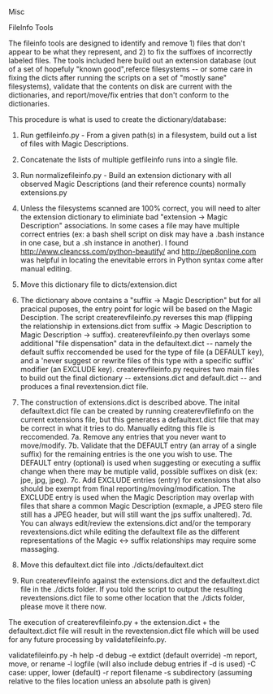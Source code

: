 Misc

FileInfo Tools

The fileinfo tools are designed to identify and remove 1) files that don't appear to be what they represent, and 2) to fix the suffixes of incorrectly labeled files. The tools included here build out an extension database (out of a set of hopefuly "known good",referce filesystems -- or some care in fixing the dicts after running the scripts on a set of "mostly sane" filesystems),  validate that the contents on disk are current with the dictionaries, and report/move/fix entries that don't conform to the dictionaries.


This procedure is what is used to create the dictionary/database:

1. Run getfileinfo.py - From a given path(s) in a filesystem, build out a list of files with Magic Descriptions.

2. Concatenate the lists of multiple getfileinfo runs into a single file.

3. Run normalizefileinfo.py - Build an extension dictionary with all observed Magic Descriptions (and their reference counts) normally extensions.py 

4. Unless the filesystems scanned are 100% correct, you will need to alter the extension dictionary to eliminiate bad "extension -> Magic Description" associations. In some cases a file may have multiple correct entries (ex: a bash shell script on disk may have a .bash instance in one case, but a .sh instance in another). I found http://www.cleancss.com/python-beautify/ and http://pep8online.com was helpful in locating the enevitable errors in Python syntax come after manual editing.

5. Move this dictionary file to dicts/extension.dict

6. The dictionary above contains a "suffix -> Magic Description" but for all pracical puposes, the entry point for logic will be based on the Magic Desciption. The script createrevfileinfo.py reverses this map (flipping the relationship in extensions.dict from suffix -> Magic Description to Magic Description -> suffix). createrevfileinfo.py then overlays some additional "file dispensation" data in the defaultext.dict -- namely the default suffix reccomended be used for the type of file (a DEFAULT key), and a 'never suggest or rewrite files of this type with a specific suffix' modifier (an EXCLUDE key). createrevfileinfo.py requires two main files to build out the final dictionary -- extensions.dict and default.dict -- and produces a final revextension.dict file. 

7. The construction of extensions.dict is described above. The inital defaultext.dict file can be created by running createrevfilefinfo on the current extensions file, but this generates a defaultext.dict file that may be correct in what it tries to do. Manually editng this file is reccomended. 
7a. Remove any entries that you never want to move/modify.
7b. Validate that the DEFAULT entry (an array of a single suffix) for the remaining entries is the one you wish to use. The DEFAULT entry (optional) is used when suggesting or executing a suffix change when there may be mutiple valid, possible suffixes on disk (ex: jpe, jpg, jpeg).
7c. Add EXCLUDE entries (entry) for extensions that also should be exempt from final reporting/moving/modification. The EXCLUDE entry is used when the Magic Description may overlap with files that share a common Magic Description (exmaple, a JPEG stero file still has a JPEG header, but will still want the jps suffix unaltered).
7d. You can always edit/review the extensions.dict and/or the temporary revextensions.dict while editing the defaultext file as the different representations of the Magic <-> suffix relationships may require some massaging. 
8. Move this defaultext.dict file into ./dicts/defaultext.dict

9. Run createrevfileinfo against the extensions.dict and the defaultext.dict file in the ./dicts folder. If you told the script to output the resulting revextensions.dict file to some other location that the ./dicts folder, please move it there now.


The execution of createrevfileinfo.py + the extension.dict + the defaultext.dict file will result in the revextension.dict file which will be used for any future processing by validatefileinfo.py.

validatefileinfo.py
 -h help
 -d debug
 -e extdict (default override)
 -m report, move, or rename
 -l logfile (will also include debug entries if -d is used)
 -C case: upper, lower (default)
 -r report filename
 -s subdirectory (assuming relative to the files location unless an absolute path is given)


